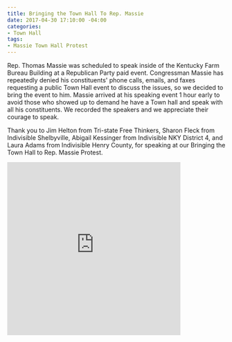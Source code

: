 ```yaml
---
title: Bringing the Town Hall To Rep. Massie
date: 2017-04-30 17:10:00 -04:00
categories:
- Town Hall
tags:
- Massie Town Hall Protest
---
```


Rep. Thomas Massie was scheduled to speak inside of the Kentucky Farm Bureau Building at a Republican Party paid event. Congressman Massie has repeatedly denied his constituents' phone calls, emails, and faxes requesting a public Town Hall event to discuss the issues, so we decided to bring the event to him. Massie arrived at his speaking event 1 hour early to avoid those who showed up to demand he have a Town hall and speak with all his constituents. We recorded the speakers and we appreciate their courage to speak.

Thank you to Jim Helton from Tri-state Free Thinkers, Sharon Fleck from Indivisible Shelbyville, Abigail Kessinger from Indivisible NKY District 4, and Laura Adams from Indivisible Henry County, for speaking at our Bringing the Town Hall to Rep. Massie Protest.

<iframe src="https://www.facebook.com/plugins/video.php?href=https%3A%2F%2Fwww.facebook.com%2FIndivisibleNKYDistrict4%2Fvideos%2F1385091611537066%2F&show_text=0&width=400" width="400" height="400" style="border:none;overflow:hidden" scrolling="no" frameborder="0" allowTransparency="true" allowFullScreen="true"></iframe>
